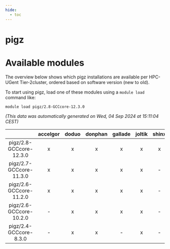```yaml
---
hide:
  - toc
---
```


pigz
====

# Available modules


The overview below shows which pigz installations are available per HPC-UGent Tier-2cluster, ordered based on software version (new to old).

To start using pigz, load one of these modules using a `module load` command like:

```shell
module load pigz/2.8-GCCcore-12.3.0
```

*(This data was automatically generated on Wed, 04 Sep 2024 at 15:11:04 CEST)*  

| |accelgor|doduo|donphan|gallade|joltik|shinx|skitty|
| :---: | :---: | :---: | :---: | :---: | :---: | :---: | :---: |
|pigz/2.8-GCCcore-12.3.0|x|x|x|x|x|x|x|
|pigz/2.7-GCCcore-11.3.0|x|x|x|x|x|-|x|
|pigz/2.6-GCCcore-11.2.0|x|x|x|x|x|-|x|
|pigz/2.6-GCCcore-10.2.0|-|x|x|x|x|-|x|
|pigz/2.4-GCCcore-8.3.0|-|x|x|-|x|-|x|
